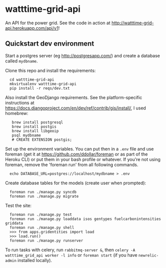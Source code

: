 watttime-grid-api
=================

An API for the power grid. See the code in action at http://watttime-grid-api.herokuapp.com/api/v1!


Quickstart dev environment
-----------
Start a postgres server (eg http://postgresapp.com/) and create a database called <code>mydbname</code>.

Clone this repo and install the requirements:

      cd watttime-grid-api
      mkvirtualenv watttime-grid-api
      pip install -r reqs/dev.txt

Also install the GeoDjango requirements. See the platform-specific instructions at 
https://docs.djangoproject.com/en/dev/ref/contrib/gis/install/,
I used homebrew:

       brew install postgresql
       brew install postgis
       brew install libgeoip
       psql mydbname
       # CREATE EXTENSION postgis;

Set up the environment variables. You can put then in a <code>.env</code> file and use foreman
(get it at https://github.com/ddollar/foreman or as part of the Heroku CLI)
or put them in your bash profile or whatever.
If you're not using foreman, remove the 'foreman run' from all following commands.

      echo DATABASE_URL=postgres://localhost/mydbname > .env

Create database tables for the models (create user when prompted):

      foreman run ./manage.py syncdb
      foreman run ./manage.py migrate

Test the site:

      foreman run ./manage.py test
      foreman run ./manage.py loaddata isos gentypes fuelcarbonintensities griddata
      foreman run ./manage.py shell
      >>> from apps.gridentities import load
      >>> load.run()
      foreman run ./manage.py runserver

To run tasks with celery, run <code>rabbitmq-server &</code>, then
<code>celery -A watttime_grid_api worker -l info</code>
or
<code>foreman start</code> (if you have <code>newrelic-admin</code> installed locally).
